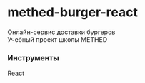 # methed-burger-react
Онлайн-сервис доставки бургеров  
Учебный проект школы METHED

### Инструменты
React
